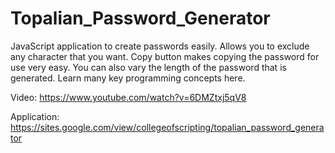 # Topalian_Password_Generator
JavaScript application to create passwords easily. Allows you to exclude any character that you want. Copy button makes copying the password for use very easy. You can also vary the length of the password that is generated. Learn many key programming concepts here.

Video: https://www.youtube.com/watch?v=6DMZtxj5qV8

Application: https://sites.google.com/view/collegeofscripting/topalian_password_generator
